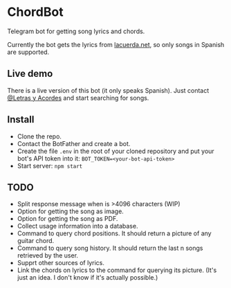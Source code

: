 # ChordBot
Telegram bot for getting song lyrics and chords.

Currently the bot gets the lyrics from [lacuerda.net](https://lacuerda.net), so only songs in Spanish are supported.

## Live demo
There is a live version of this bot (it only speaks Spanish). Just contact [@Letras y Acordes](https://telegram.me/LetrasAcordesBot) and start searching for songs.

## Install
* Clone the repo.
* Contact the BotFather and create a bot.
* Create the file `.env` in the root of your cloned repository and put your bot's API token into it: `BOT_TOKEN=<your-bot-api-token>`
* Start server: `npm start`

## TODO
* Split response message when is >4096 characters (WIP)
* Option for getting the song as image.
* Option for getting the song as PDF.
* Collect usage information into a database.
* Command to query chord positions. It should return a picture of any guitar chord.
* Command to query song history. It should return the last n songs retrieved by the user.
* Supprt other sources of lyrics.
* Link the chords on lyrics to the command for querying its picture. (It's just an idea. I don't know if it's actually possible.)